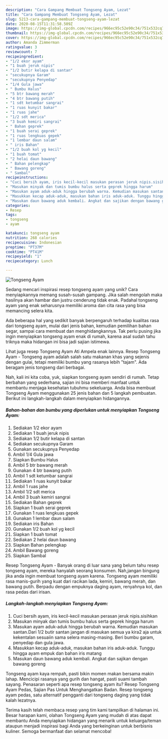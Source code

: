 ```yaml
---
description: "Cara Gampang Membuat Tongseng Ayam, Lezat"
title: "Cara Gampang Membuat Tongseng Ayam, Lezat"
slug: 5213-cara-gampang-membuat-tongseng-ayam-lezat
date: 2020-08-15T11:31:58.509Z
image: https://img-global.cpcdn.com/recipes/966ec95c52e90c34/751x532cq70/tongseng-ayam-foto-resep-utama.jpg
thumbnail: https://img-global.cpcdn.com/recipes/966ec95c52e90c34/751x532cq70/tongseng-ayam-foto-resep-utama.jpg
cover: https://img-global.cpcdn.com/recipes/966ec95c52e90c34/751x532cq70/tongseng-ayam-foto-resep-utama.jpg
author: Amanda Zimmerman
ratingvalue: 3
reviewcount: 7
recipeingredient:
- "1/2 ekor ayam"
- "1 buah jeruk nipis"
- "1/2 butir kelapa di santan"
- "secukupnya Garam"
- "secukupnya Penyedap"
- "1/4 Gula jawa"
- " Bumbu Halus"
- "5 btr bawang merah"
- "4 btr bawang putih"
- "1 sdt ketumbar sangrai"
- "1 ruas kunyit bakar"
- "1 ruas jahe"
- "1/2 sdt merica"
- "3 buah kemiri sangrai"
- " Bahan geprek"
- "1 buah serai geprek"
- "1 ruas lengkuas gepek"
- "1 lembar daun salam"
- " iris Bahan"
- "1/2 buah kol yg kecil"
- "1 buah tomat"
- "2 helai daun bawang"
- " Bahan pelengkap"
- " Bawang goreng"
- " Sambal"
recipeinstructions:
- "Cuci bersih ayam, iris kecil-kecil masukan perasan jeruk nipis.sisihkan"
- "Masukan minyak dan tumis bumbu halus serta geprek hingga harum"
- "Masukan ayam aduk-aduk hingga berubah warna. Kemudian masukan santan.Dari 1/2 butir santan jangan di masukan semua ya kira2 aja untuk kekentalan sesuaiin sama selera masing-masing. Beri bumbu garam, penyedap dan gula jawa."
- "Masukkan kecap aduk-aduk, masukan bahan iris aduk-aduk. Tunggu hingga ayam empuk dan bahan iris matang"
- "Masukan daun bawang aduk kembali. Angkat dan sajikan dengan bawang goreng"
categories:
- Resep
tags:
- tongseng
- ayam

katakunci: tongseng ayam 
nutrition: 268 calories
recipecuisine: Indonesian
preptime: "PT37M"
cooktime: "PT41M"
recipeyield: "1"
recipecategory: Lunch

---
```



![Tongseng Ayam](https://img-global.cpcdn.com/recipes/966ec95c52e90c34/751x532cq70/tongseng-ayam-foto-resep-utama.jpg)

Sedang mencari inspirasi resep tongseng ayam yang unik? Cara menyiapkannya memang susah-susah gampang. Jika salah mengolah maka hasilnya akan hambar dan justru cenderung tidak enak. Padahal tongseng ayam yang enak seharusnya memiliki aroma dan cita rasa yang bisa memancing selera kita.

Ada beberapa hal yang sedikit banyak berpengaruh terhadap kualitas rasa dari tongseng ayam, mulai dari jenis bahan, kemudian pemilihan bahan segar, sampai cara membuat dan menghidangkannya. Tak perlu pusing jika ingin menyiapkan tongseng ayam enak di rumah, karena asal sudah tahu triknya maka hidangan ini bisa jadi sajian istimewa.

Lihat juga resep Tongseng Ayam Ati Ampela enak lainnya. Resep Tongseng Ayam - Tongseng ayam adalah salah satu makanan khas yang sejenis dengan gulai, tetapi memiliki bumbu yang rasanya lebih &#34;tajam&#34;. Ada beragam jenis tongseng dari berbagai.


Nah, kali ini kita coba, yuk, siapkan tongseng ayam sendiri di rumah. Tetap berbahan yang sederhana, sajian ini bisa memberi manfaat untuk membantu menjaga kesehatan tubuhmu sekeluarga. Anda bisa membuat Tongseng Ayam menggunakan 25 jenis bahan dan 5 langkah pembuatan. Berikut ini langkah-langkah dalam menyiapkan hidangannya.

<!--inarticleads1-->

##### Bahan-bahan dan bumbu yang diperlukan untuk menyiapkan Tongseng Ayam:

1. Sediakan 1/2 ekor ayam
1. Sediakan 1 buah jeruk nipis
1. Sediakan 1/2 butir kelapa di santan
1. Sediakan secukupnya Garam
1. Gunakan secukupnya Penyedap
1. Ambil 1/4 Gula jawa
1. Siapkan  Bumbu Halus
1. Ambil 5 btr bawang merah
1. Gunakan 4 btr bawang putih
1. Ambil 1 sdt ketumbar sangrai
1. Sediakan 1 ruas kunyit bakar
1. Ambil 1 ruas jahe
1. Ambil 1/2 sdt merica
1. Ambil 3 buah kemiri sangrai
1. Sediakan  Bahan geprek
1. Siapkan 1 buah serai geprek
1. Gunakan 1 ruas lengkuas gepek
1. Gunakan 1 lembar daun salam
1. Sediakan  iris Bahan
1. Gunakan 1/2 buah kol yg kecil
1. Siapkan 1 buah tomat
1. Sediakan 2 helai daun bawang
1. Siapkan  Bahan pelengkap
1. Ambil  Bawang goreng
1. Siapkan  Sambal


Resep Tongseng Ayam - Banyak orang di luar sana yang belum tahu resep tongseng ayam, mereka hanyalah seorang konsumen. Nah,jangan bingung jika anda ingin membuat tongseng ayam karena. Tongseng ayam memiliki rasa manis-gurih yang kuat dari racikan lada, kemiri, bawang merah, dan bawang putih. Berpadu dengan empuknya daging ayam, renyahnya kol, dan rasa pedas dari irisan. 

<!--inarticleads2-->

##### Langkah-langkah menyiapkan Tongseng Ayam:

1. Cuci bersih ayam, iris kecil-kecil masukan perasan jeruk nipis.sisihkan
1. Masukan minyak dan tumis bumbu halus serta geprek hingga harum
1. Masukan ayam aduk-aduk hingga berubah warna. Kemudian masukan santan.Dari 1/2 butir santan jangan di masukan semua ya kira2 aja untuk kekentalan sesuaiin sama selera masing-masing. Beri bumbu garam, penyedap dan gula jawa.
1. Masukkan kecap aduk-aduk, masukan bahan iris aduk-aduk. Tunggu hingga ayam empuk dan bahan iris matang
1. Masukan daun bawang aduk kembali. Angkat dan sajikan dengan bawang goreng


Tongseng ayam kaya rempah, pasti bikin momen makan bersama makin lahap. Mencicipi rasanya yang gurih dan hangat, pasti suami tambah sayang. Penasaran seperti apa resep tongseng ayam itu? Resep Tongseng Ayam Pedas, Sajian Pas Untuk Menghangatkan Badan. Resep tongseng ayam pedas, satu alternatif pengganti dari tongseng daging yang tidak kalah lezatnya. 

Terima kasih telah membaca resep yang tim kami tampilkan di halaman ini. Besar harapan kami, olahan Tongseng Ayam yang mudah di atas dapat membantu Anda menyiapkan hidangan yang menarik untuk keluarga/teman ataupun menjadi inspirasi bagi Anda yang berkeinginan untuk berbisnis kuliner. Semoga bermanfaat dan selamat mencoba!
